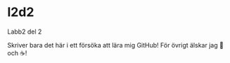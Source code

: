l2d2
====

Labb2 del 2


Skriver bara det här i ett försöka att lära mig GitHub!
För övrigt älskar jag :pizza: och :coffee:!
